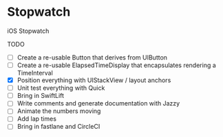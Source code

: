 # Stopwatch
iOS Stopwatch


TODO

  - [ ] Create a re-usable Button that derives from UIButton
  - [ ] Create a re-usable ElapsedTimeDisplay that encapsulates rendering a TimeInterval
  - [x] Position everything with UIStackView / layout anchors
  - [ ] Unit test everything with Quick
  - [ ] Bring in SwiftLift
  - [ ] Write comments and generate documentation with Jazzy
  - [ ] Animate the numbers moving
  - [ ] Add lap times
  - [ ] Bring in fastlane and CircleCI
